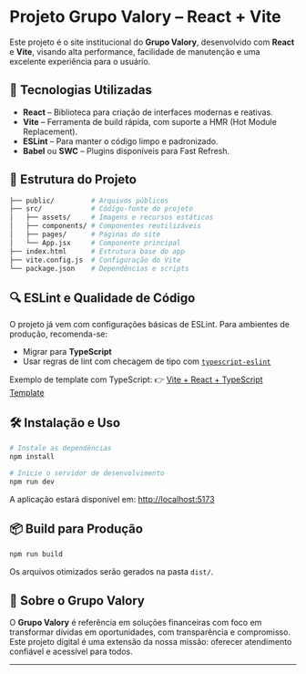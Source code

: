 # Projeto Grupo Valory – React + Vite

Este projeto é o site institucional do **Grupo Valory**, desenvolvido com **React** e **Vite**, visando alta performance, facilidade de manutenção e uma excelente experiência para o usuário.

## 🚀 Tecnologias Utilizadas

* **React** – Biblioteca para criação de interfaces modernas e reativas.
* **Vite** – Ferramenta de build rápida, com suporte a HMR (Hot Module Replacement).
* **ESLint** – Para manter o código limpo e padronizado.
* **Babel** ou **SWC** – Plugins disponíveis para Fast Refresh.

## 📁 Estrutura do Projeto

```bash
├── public/         # Arquivos públicos
├── src/            # Código-fonte do projeto
│   ├── assets/     # Imagens e recursos estáticos
│   ├── components/ # Componentes reutilizáveis
│   ├── pages/      # Páginas do site
│   └── App.jsx     # Componente principal
├── index.html      # Estrutura base do app
├── vite.config.js  # Configuração do Vite
└── package.json    # Dependências e scripts
```

## 🔍 ESLint e Qualidade de Código

O projeto já vem com configurações básicas de ESLint. Para ambientes de produção, recomenda-se:

* Migrar para **TypeScript**
* Usar regras de lint com checagem de tipo com [`typescript-eslint`](https://typescript-eslint.io)

Exemplo de template com TypeScript:
👉 [Vite + React + TypeScript Template](https://github.com/vitejs/vite/tree/main/packages/create-vite/template-react-ts)

## 🛠️ Instalação e Uso

```bash
# Instale as dependências
npm install

# Inicie o servidor de desenvolvimento
npm run dev
```

A aplicação estará disponível em: [http://localhost:5173](http://localhost:5173)

## 📦 Build para Produção

```bash
npm run build
```

Os arquivos otimizados serão gerados na pasta `dist/`.

## 🤝 Sobre o Grupo Valory

O **Grupo Valory** é referência em soluções financeiras com foco em transformar dívidas em oportunidades, com transparência e compromisso. Este projeto digital é uma extensão da nossa missão: oferecer atendimento confiável e acessível para todos.

---

